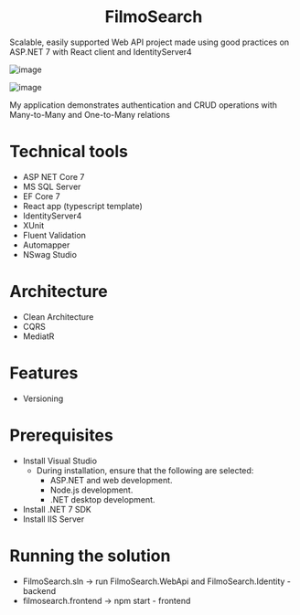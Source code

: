 <h1 align="center">FilmoSearch</h1>

Scalable, easily supported Web API project made using good practices on ASP.NET 7 with React client and IdentityServer4

![image](https://github.com/Raiver103/FilmoSearch/assets/80199038/9d44b4f9-f449-4e20-8734-f88c8a66ca3c)
 
![image](https://github.com/Raiver103/FilmoSearch/assets/80199038/af6bd2ac-8e83-4a30-b4e6-57f4ce02b7da)

My application demonstrates authentication and CRUD operations with Many-to-Many and One-to-Many relations

# Technical tools 
* ASP NET Core 7 
* MS SQL Server
* EF Core 7
* React app (typescript template)
* IdentityServer4
* XUnit
* Fluent Validation
* Automapper  
* NSwag Studio

# Architecture
* Clean Architecture
* CQRS
* MediatR

# Features
* Versioning
 
# Prerequisites
* Install Visual Studio
    * During installation, ensure that the following are selected:
        * ASP.NET and web development.
        * Node.js development.
        * .NET desktop development.
* Install .NET 7 SDK
* Install IIS Server

# Running the solution
* FilmoSearch.sln -> run FilmoSearch.WebApi and FilmoSearch.Identity - backend
* filmosearch.frontend -> npm start - frontend

